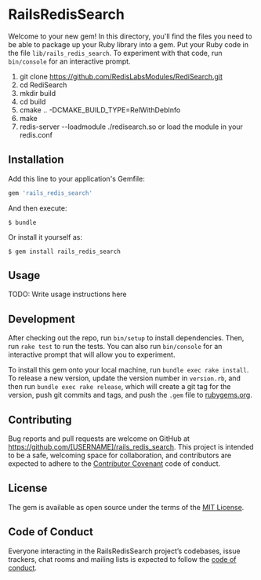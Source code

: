 # RailsRedisSearch

Welcome to your new gem! In this directory, you'll find the files you need to be able to package up your Ruby library into a gem. Put your Ruby code in the file `lib/rails_redis_search`. To experiment with that code, run `bin/console` for an interactive prompt.

1. git clone https://github.com/RedisLabsModules/RediSearch.git
1. cd RediSearch
1. mkdir build
1. cd build
1. cmake .. -DCMAKE_BUILD_TYPE=RelWithDebInfo
1. make
1. redis-server --loadmodule ./redisearch.so or load the module in your redis.conf


## Installation

Add this line to your application's Gemfile:

```ruby
gem 'rails_redis_search'
```

And then execute:

    $ bundle

Or install it yourself as:

    $ gem install rails_redis_search

## Usage

TODO: Write usage instructions here

## Development

After checking out the repo, run `bin/setup` to install dependencies. Then, run `rake test` to run the tests. You can also run `bin/console` for an interactive prompt that will allow you to experiment.

To install this gem onto your local machine, run `bundle exec rake install`. To release a new version, update the version number in `version.rb`, and then run `bundle exec rake release`, which will create a git tag for the version, push git commits and tags, and push the `.gem` file to [rubygems.org](https://rubygems.org).

## Contributing

Bug reports and pull requests are welcome on GitHub at https://github.com/[USERNAME]/rails_redis_search. This project is intended to be a safe, welcoming space for collaboration, and contributors are expected to adhere to the [Contributor Covenant](http://contributor-covenant.org) code of conduct.

## License

The gem is available as open source under the terms of the [MIT License](https://opensource.org/licenses/MIT).

## Code of Conduct

Everyone interacting in the RailsRedisSearch project’s codebases, issue trackers, chat rooms and mailing lists is expected to follow the [code of conduct](https://github.com/[USERNAME]/rails_redis_search/blob/master/CODE_OF_CONDUCT.md).

